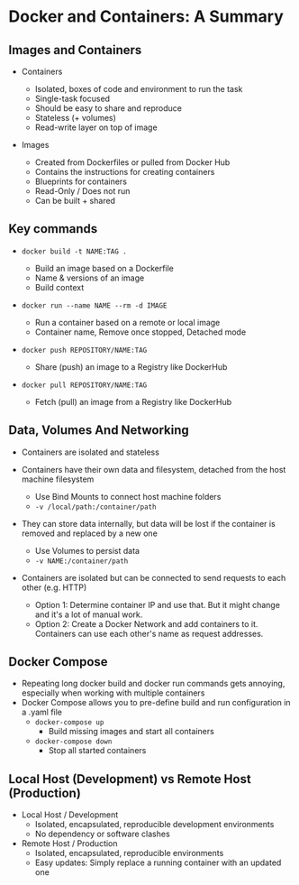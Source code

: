 # Docker and Containers: A Summary

## Images and Containers

* Containers 
  * Isolated, boxes of code and environment to run the task
  * Single-task focused
  * Should be easy to share and reproduce
  * Stateless (+ volumes)
  * Read-write layer on top of image

* Images
  * Created from Dockerfiles or pulled from Docker Hub
  * Contains the instructions for creating containers
  * Blueprints for containers
  * Read-Only / Does not run
  * Can be built + shared

## Key commands

* `docker build -t NAME:TAG .`
  * Build an image based on a Dockerfile
  * Name & versions of an image
  * Build context

* `docker run --name NAME --rm -d IMAGE`
  * Run a container based on a remote or local image
  * Container name, Remove once stopped, Detached mode

* `docker push REPOSITORY/NAME:TAG`
  * Share (push) an image to a Registry like DockerHub
* `docker pull REPOSITORY/NAME:TAG`
  * Fetch (pull) an image from a Registry like DockerHub

## Data, Volumes And Networking

* Containers are isolated and stateless
* Containers have their own data and filesystem, detached from the host machine filesystem
  * Use Bind Mounts to connect host machine folders
  * `-v /local/path:/container/path`
* They can store data internally, but data will be lost if the container is removed and replaced by a new one
  * Use Volumes to persist data
  * `-v NAME:/container/path`

* Containers are isolated but can be connected to send requests to each other (e.g. HTTP)
  * Option 1: Determine container IP and use that. But it might change and it's a lot of manual work.
  * Option 2: Create a Docker Network and add containers to it. Containers can use each other's name as request addresses.

## Docker Compose

* Repeating long docker build and docker run commands gets annoying, especially when working with multiple containers
* Docker Compose allows you to pre-define build and run configuration in a .yaml file
  * `docker-compose up`
    * Build missing images and start all containers
  * `docker-compose down`
    * Stop all started containers

## Local Host (Development) vs Remote Host (Production)

* Local Host / Development
  * Isolated, encapsulated, reproducible development environments
  * No dependency or software clashes
* Remote Host / Production
  * Isolated, encapsulated, reproducible environments
  * Easy updates: Simply replace a running container with an updated one
